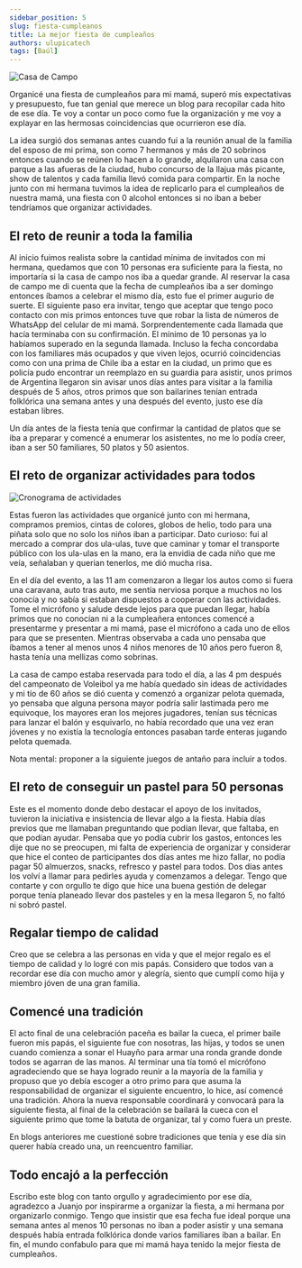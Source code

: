 ```yaml
---
sidebar_position: 5
slug: fiesta-cumpleanos
title: La mejor fiesta de cumpleaños
authors: ulupicatech
tags: [Baúl]
---
```

![Casa de Campo](https://storageapi.fleek.co/7cf39578-2509-4a94-8a0d-7be6272757ab-bucket/myweb/casa-de-campo.jpg)

Organicé una fiesta de cumpleaños para mi mamá, superó mis expectativas y presupuesto, fue tan genial que merece un blog para recopilar cada hito de ese día. Te voy a contar un poco como fue la organización y me voy a explayar en las hermosas coincidencias que ocurrieron ese día.

La idea surgió dos semanas antes cuando fui a la reunión anual de la familia del esposo de mi prima, son como 7 hermanos y más de 20 sobrinos entonces cuando se reúnen lo hacen a lo grande, alquilaron una casa con parque a las afueras de la ciudad, hubo concurso de la llajua más picante, show de talentos y cada familia llevó comida para compartir. En la noche junto con mi hermana tuvimos la idea de replicarlo para el cumpleaños de nuestra mamá, una fiesta con 0 alcohol entonces si no iban a beber tendríamos que organizar actividades.

## El reto de reunir a toda la familia

Al inicio fuimos realista sobre la cantidad mínima de invitados con mi hermana, quedamos que con 10 personas era suficiente para la fiesta, no importaría si la casa de campo nos iba a quedar grande. Al reservar la casa de campo me di cuenta que la fecha de cumpleaños iba a ser domingo entonces íbamos a celebrar el mismo día, esto fue el primer augurio de suerte. El siguiente paso era invitar, tengo que aceptar que tengo poco contacto con mis primos entonces tuve que robar la lista de números de WhatsApp del celular de mi mamá. Sorprendentemente cada llamada que hacía terminaba con su confirmación. El mínimo de 10 personas ya lo habíamos superado en la segunda llamada. Incluso la fecha concordaba con los familiares más ocupados y que viven lejos, ocurrió coincidencias como con una prima de Chile iba a estar en la ciudad, un primo que es policía pudo encontrar un reemplazo en su guardia para asistir, unos primos de Argentina llegaron sin avisar unos días antes para visitar a la familia después de 5 años, otros primos que son bailarines tenían entrada folklórica una semana antes y una después del evento, justo ese día estaban libres.

Un día antes de la fiesta tenía que confirmar la cantidad de platos que se iba a preparar y comencé a enumerar los asistentes, no me lo podía creer, iban a ser 50 familiares, 50 platos y 50 asientos.

## El reto de organizar actividades para todos

![Cronograma de actividades](https://storageapi.fleek.co/7cf39578-2509-4a94-8a0d-7be6272757ab-bucket/myweb/2022-09-04cronograma.png)

Estas fueron las actividades que organicé junto con mi hermana, compramos premios, cintas de colores, globos de helio, todo para una piñata solo que no solo los niños iban a participar.&nbsp;Dato curioso: fui al mercado a comprar dos ula-ulas, tuve que caminar y tomar el transporte público con los ula-ulas en la mano, era la envidia de cada niño que me veía, señalaban y querian tenerlos, me dió mucha risa.

En el día del evento, a las 11 am comenzaron a llegar los autos como si fuera una caravana, auto tras auto, me sentía nerviosa porque a muchos no los conocía y no sabía si estaban dispuestos a cooperar con las actividades. Tome el micrófono y salude desde lejos para que puedan llegar, había primos que no conocían ni a la cumpleañera entonces comencé a presentarme y presentar a mi mamá, pase el micrófono a cada uno de ellos para que se presenten. Mientras observaba a cada uno pensaba que íbamos a tener al menos unos 4 niños menores de 10 años pero fueron 8, hasta tenía una mellizas como sobrinas.

La casa de campo estaba reservada para todo el día, a las 4 pm después del campeonato de Voleibol ya me había quedado sin ideas de actividades y mi tío de 60 años se dió cuenta y comenzó a organizar pelota quemada, yo pensaba que alguna persona mayor podría salir lastimada pero me equivoque, los mayores eran los mejores jugadores, tenían sus técnicas para lanzar el balón y esquivarlo, no había recordado que una vez eran jóvenes y no existía la tecnología entonces pasaban tarde enteras jugando pelota quemada.

Nota mental: proponer a la siguiente juegos de antaño para incluir a todos.

## El reto de conseguir un pastel para 50 personas

Este es el momento donde debo destacar el apoyo de los invitados, tuvieron la iniciativa e insistencia de llevar algo a la fiesta. Había días previos que me llamaban preguntando que podían llevar, que faltaba, en que podían ayudar. Pensaba que yo podía cubrir los gastos, entonces les dije que no se preocupen, mi falta de experiencia de organizar y considerar que hice el conteo de participantes dos días antes me hizo fallar, no podía pagar 50 almuerzos, snacks, refresco y pastel para todos. Dos días antes los volví a llamar para pedirles ayuda y comenzamos a delegar. Tengo que contarte y con orgullo te digo que hice una buena gestión de delegar porque tenía planeado llevar dos pasteles y en la mesa llegaron 5, no faltó ni sobró pastel.

## Regalar tiempo de calidad


Creo que se celebra a las personas en vida y que el mejor regalo es el tiempo de calidad y lo logré con mis papás. Considero que todos van a recordar ese día con mucho amor y alegría, siento que cumplí como hija y miembro jóven de una gran familia.

## Comencé una tradición

El acto final de una celebración paceña es bailar la cueca, el primer baile fueron mis papás, el siguiente fue con nosotras, las hijas, y todos se unen cuando comienza a sonar el Huayño para armar una ronda grande donde todos se agarran de las manos. Al terminar una tía tomó el micrófono agradeciendo que se haya logrado reunir a la mayoría de la familia y propuso que yo debía escoger a otro primo para que asuma la responsabilidad de organizar el siguiente encuentro, lo hice, así comencé una tradición. Ahora la nueva responsable coordinará y convocará para la siguiente fiesta, al final de la celebración se bailará la cueca con el siguiente primo que tome la batuta de organizar, tal y como fuera un preste.

En blogs anteriores me cuestioné sobre tradiciones que tenía y ese día sin querer había creado una, un reencuentro familiar.


## Todo encajó a la perfección
Escribo este blog con tanto orgullo y agradecimiento por ese día, agradezco a Juanjo por inspirarme a organizar la fiesta, a mi hermana por organizarlo conmigo. Tengo que insistir que esa fecha fue ideal porque una semana antes al menos 10 personas no iban a poder asistir y una semana después había entrada folklórica donde varios familiares iban a bailar. En fin, el mundo confabulo para que mi mamá haya tenido la mejor fiesta de cumpleaños.
